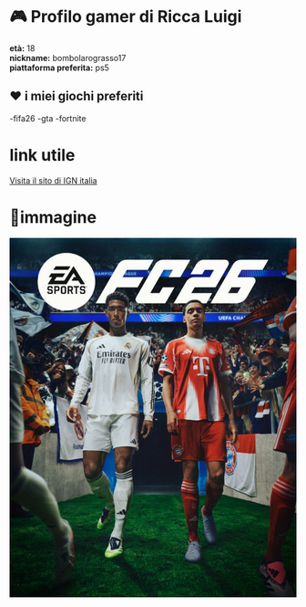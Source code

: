 # 🎮 Profilo gamer di Ricca Luigi

**età:** 18  
**nickname:** bombolarograsso17  
**piattaforma preferita:** ps5

## ❤ i miei giochi preferiti

-fifa26
-gta
-fortnite

# link utile

[Visita il sito di IGN italia](https://it.ign.com/)

# 📸immagine
![copertina fifa 26](fifa26.jpg)
